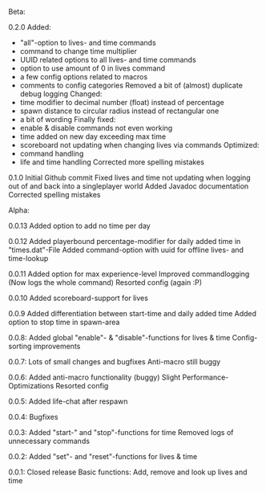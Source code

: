 Beta:

0.2.0
Added:
- "all"-option to lives- and time commands
- command to change time multiplier
- UUID related options to all lives- and time commands
- option to use amount of 0 in lives command
- a few config options related to macros
- comments to config categories
Removed a bit of (almost) duplicate debug logging
Changed:
- time modifier to decimal number (float) instead of percentage
- spawn distance to circular radius instead of rectangular one
- a bit of wording
Finally fixed:
- enable & disable commands not even working
- time added on new day exceeding max time
- scoreboard not updating when changing lives via commands
Optimized:
- command handling
- life and time handling
Corrected more spelling mistakes

0.1.0
Initial Github commit
Fixed lives and time not updating when logging out of and back into a singleplayer world
Added Javadoc documentation
Corrected spelling mistakes


Alpha:

0.0.13
Added option to add no time per day

0.0.12
Added playerbound percentage-modifier for daily added time in "times.dat"-File
Added command-option with uuid for offline lives- and time-lookup

0.0.11
Added option for max experience-level
Improved commandlogging (Now logs the whole command)
Resorted config (again :P)

0.0.10
Added scoreboard-support for lives

0.0.9
Added differentiation between start-time and daily added time
Added option to stop time in spawn-area

0.0.8:
Added global "enable"- & "disable"-functions for lives & time
Config-sorting improvements

0.0.7:
Lots of small changes and bugfixes
Anti-macro still buggy

0.0.6:
Added anti-macro functionality (buggy)
Slight Performance-Optimizations
Resorted config

0.0.5:
Added life-chat after respawn

0.0.4:
Bugfixes

0.0.3:
Added "start-" and "stop"-functions for time
Removed logs of unnecessary commands

0.0.2:
Added "set"- and "reset"-functions for lives & time

0.0.1:
Closed release
Basic functions: Add, remove and look up lives and time